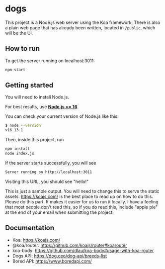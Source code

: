 # dogs

This project is a Node.js web server using the Koa framework. There is also a
plain web page that has already been written, located in `/public`, which will
be the UI.

## How to run

To get the server running on localhost:3011:
    
```sh
npm start
```

## Getting started

You will need to install Node.js.

For best results, use [**Node.js >= 16**](https://nodejs.org/).

You can check your current version of Node.js like this:

```sh
$ node --version
v16.13.1
```

Then, inside this project, run

```sh
npm install
node index.js
```

If the server starts successfully, you will see

```sh
Server running on http://localhost:3011
```

Visiting this URL, you should see "hello!"

This is just a sample output. You will need to change this to serve the static
assets. https://koajs.com/ is the best place to read up on how to do this. Please
do this part. It makes it easier for us to run it locally. I have a feeling that
most people don't read this, so if you do read this, include "apple pie" at
the end of your email when submitting the project.

## Documentation

- Koa: https://koajs.com/
- @koa/router: https://github.com/koajs/router#koarouter
- koa-body: https://github.com/dlau/koa-body#usage-with-koa-router
- Dogs API: https://dog.ceo/dog-api/breeds-list
- Bored API: https://www.boredapi.com/
